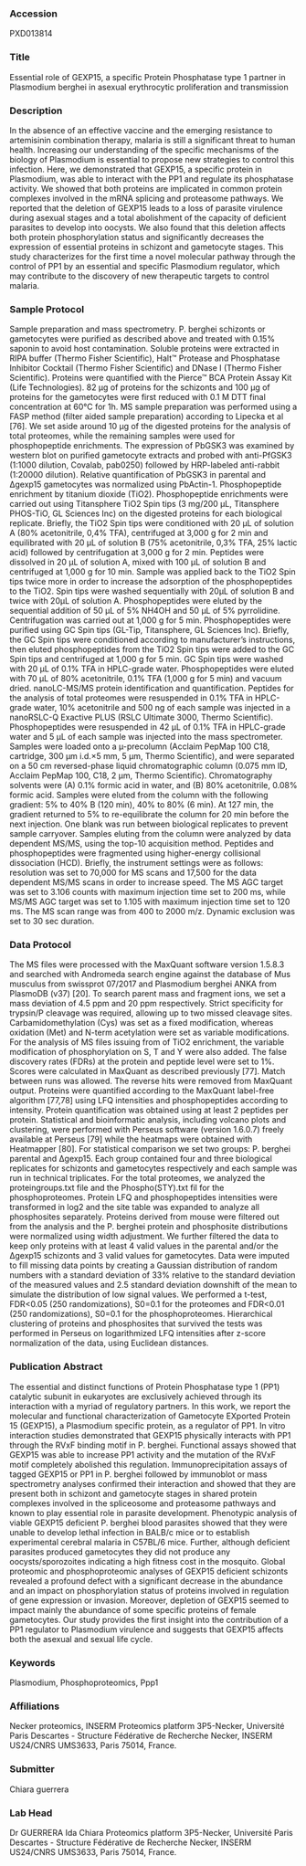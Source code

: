 ### Accession
PXD013814

### Title
Essential role of GEXP15, a specific Protein Phosphatase type 1 partner in Plasmodium berghei in asexual erythrocytic proliferation and transmission

### Description
In the absence of an effective vaccine and the emerging resistance to artemisinin combination therapy, malaria is still a significant threat to human health. Increasing our understanding of the specific mechanisms of the biology of Plasmodium is essential to propose new strategies to control this infection. Here, we demonstrated that GEXP15, a specific protein in Plasmodium, was able to interact with the PP1 and regulate its phosphatase activity. We showed that both proteins are implicated in common protein complexes involved in the mRNA splicing and proteasome pathways. We reported that the deletion of GEXP15 leads to a loss of parasite virulence during asexual stages and a total abolishment of the capacity of deficient parasites to develop into oocysts. We also found that this deletion affects both protein phosphorylation status and significantly decreases the expression of essential proteins in schizont and gametocyte stages. This study characterizes for the first time a novel molecular pathway through the control of PP1 by an essential and specific Plasmodium regulator, which may contribute to the discovery of new therapeutic targets to control malaria.

### Sample Protocol
Sample preparation and mass spectrometry. P. berghei schizonts or gametocytes were purified as described above and treated with 0.15% saponin to avoid host contamination. Soluble proteins were extracted in RIPA buffer (Thermo Fisher Scientific), Halt™ Protease and Phosphatase Inhibitor Cocktail (Thermo Fisher Scientific) and DNase I (Thermo Fisher Scientific). Proteins were quantified with the Pierce™ BCA Protein Assay Kit (Life Technologies). 82 μg of proteins for the schizonts and 100 μg of proteins for the gametocytes were first reduced with 0.1 M DTT final concentration at 60°C for 1h. MS sample preparation was performed using a FASP method (filter aided sample preparation) according to Lipecka et al [76]. We set aside around 10 µg of the digested proteins for the analysis of total proteomes, while the remaining samples were used for phosphopeptide enrichments. The expression of PbGSK3 was examined by western blot on purified gametocyte extracts and probed with anti-PfGSK3 (1:1000 dilution, Covalab, pab0250) followed by HRP-labeled anti-rabbit (1:20000 dilution). Relative quantification of PbGSK3 in parental and Δgexp15 gametocytes was normalized using PbActin-1.  Phosphopeptide enrichment by titanium dioxide (TiO2). Phosphopeptide enrichments were carried out using Titansphere TiO2 Spin tips (3 mg/200 μL, Titansphere PHOS-TiO, GL Sciences Inc) on the digested proteins for each biological replicate. Briefly, the TiO2 Spin tips were conditioned with 20 µL of solution A (80% acetonitrile, 0,4% TFA), centrifuged at 3,000 g for 2 min and equilibrated with 20 µL of solution B (75% acetonitrile, 0,3% TFA, 25% lactic acid) followed by centrifugation at 3,000 g for 2 min. Peptides were dissolved in 20 µL of solution A, mixed with 100 µL of solution B and centrifuged at 1,000 g for 10 min. Sample was applied back to the TiO2 Spin tips twice more in order to increase the adsorption of the phosphopeptides to the TiO2. Spin tips were washed sequentially with 20µL of solution B and twice with 20µL of solution A. Phosphopeptides were eluted by the sequential addition of 50 µL of 5% NH4OH and 50 µL of 5% pyrrolidine. Centrifugation was carried out at 1,000 g for 5 min. Phosphopeptides were purified using GC Spin tips (GL-Tip, Titansphere, GL Sciences Inc). Briefly, the GC Spin tips were conditioned according to manufacturer’s instructions, then eluted phosphopeptides from the TiO2 Spin tips were added to the GC Spin tips and centrifuged at 1,000 g for 5 min. GC Spin tips were washed with 20 µL of 0.1% TFA in HPLC-grade water. Phosphopeptides were eluted with 70 µL of 80% acetonitrile, 0.1% TFA (1,000 g for 5 min) and vacuum dried. nanoLC-MS/MS protein identification and quantification. Peptides for the analysis of total proteomes were resuspended in 0.1% TFA in HPLC-grade water, 10% acetonitrile and 500 ng of each sample was injected in a nanoRSLC-Q Exactive PLUS (RSLC Ultimate 3000, Thermo Scientific). Phosphopeptides were resuspended in 42 µL of 0.1% TFA in HPLC-grade water and 5 µL of each sample was injected into the mass spectrometer. Samples were loaded onto a µ-precolumn (Acclaim PepMap 100 C18, cartridge, 300 µm i.d.×5 mm, 5 µm, Thermo Scientific), and were separated on a 50 cm reversed-phase liquid chromatographic column (0.075 mm ID, Acclaim PepMap 100, C18, 2 µm, Thermo Scientific). Chromatography solvents were (A) 0.1% formic acid in water, and (B) 80% acetonitrile, 0.08% formic acid. Samples were eluted from the column with the following gradient: 5% to 40% B (120 min), 40% to 80% (6 min). At 127 min, the gradient returned to 5% to re-equilibrate the column for 20 min before the next injection. One blank was run between biological replicates to prevent sample carryover. Samples eluting from the column were analyzed by data dependent MS/MS, using the top-10 acquisition method. Peptides and phosphopeptides were fragmented using higher-energy collisional dissociation (HCD). Briefly, the instrument settings were as follows: resolution was set to 70,000 for MS scans and 17,500 for the data dependent MS/MS scans in order to increase speed. The MS AGC target was set to 3.106 counts with maximum injection time set to 200 ms, while MS/MS AGC target was set to 1.105 with maximum injection time set to 120 ms. The MS scan range was from 400 to 2000 m/z. Dynamic exclusion was set to 30 sec duration.

### Data Protocol
The MS files were processed with the MaxQuant software version 1.5.8.3 and searched with Andromeda search engine against the database of Mus musculus from swissprot 07/2017 and Plasmodium berghei ANKA from PlasmoDB (v37) [20]. To search parent mass and fragment ions, we set a mass deviation of 4.5 ppm and 20 ppm respectively. Strict specificity for trypsin/P cleavage was required, allowing up to two missed cleavage sites. Carbamidomethylation (Cys) was set as a fixed modification, whereas oxidation (Met) and N-term acetylation were set as variable modifications. For the analysis of MS files issuing from of TiO2 enrichment, the variable modification of phosphorylation on S, T and Y were also added. The false discovery rates (FDRs) at the protein and peptide level were set to 1%. Scores were calculated in MaxQuant as described previously [77]. Match between runs was allowed. The reverse hits were removed from MaxQuant output. Proteins were quantified according to the MaxQuant label-free algorithm [77,78] using LFQ intensities and phosphopeptides according to intensity. Protein quantification was obtained using at least 2 peptides per protein.  Statistical and bioinformatic analysis, including volcano plots and clustering, were performed with Perseus software (version 1.6.0.7) freely available at Perseus [79] while the heatmaps were obtained with Heatmapper [80]. For statistical comparison we set two groups: P. berghei parental and Δgexp15. Each group contained four and three biological replicates for schizonts and gametocytes respectively and each sample was run in technical triplicates. For the total proteomes, we analyzed the proteingroups.txt file and the Phospho(STY).txt fil for the phosphoproteomes. Protein LFQ and phosphopeptides intensities were transformed in log2 and the site table was expanded to analyze all phosphosites separately. Proteins derived from mouse were filtered out from the analysis and the P. berghei protein and phosphosite distributions were normalized using width adjustment. We further filtered the data to keep only proteins with at least 4 valid values in the parental and/or the Δgexp15 schizonts and 3 valid values for gametocytes. Data were imputed to fill missing data points by creating a Gaussian distribution of random numbers with a standard deviation of 33% relative to the standard deviation of the measured values and 2.5 standard deviation downshift of the mean to simulate the distribution of low signal values. We performed a t-test, FDR<0.05 (250 randomizations), S0=0.1 for the proteomes and FDR<0.01 (250 randomizations), S0=0.1 for the phosphoproteomes. Hierarchical clustering of proteins and phosphosites that survived the tests was performed in Perseus on logarithmized LFQ intensities after z-score normalization of the data, using Euclidean distances.

### Publication Abstract
The essential and distinct functions of Protein Phosphatase type 1 (PP1) catalytic subunit in eukaryotes are exclusively achieved through its interaction with a myriad of regulatory partners. In this work, we report the molecular and functional characterization of Gametocyte EXported Protein 15 (GEXP15), a Plasmodium specific protein, as a regulator of PP1. In vitro interaction studies demonstrated that GEXP15 physically interacts with PP1 through the RVxF binding motif in P. berghei. Functional assays showed that GEXP15 was able to increase PP1 activity and the mutation of the RVxF motif completely abolished this regulation. Immunoprecipitation assays of tagged GEXP15 or PP1 in P. berghei followed by immunoblot or mass spectrometry analyses confirmed their interaction and showed that they are present both in schizont and gametocyte stages in shared protein complexes involved in the spliceosome and proteasome pathways and known to play essential role in parasite development. Phenotypic analysis of viable GEXP15 deficient P. berghei blood parasites showed that they were unable to develop lethal infection in BALB/c mice or to establish experimental cerebral malaria in C57BL/6 mice. Further, although deficient parasites produced gametocytes they did not produce any oocysts/sporozoites indicating a high fitness cost in the mosquito. Global proteomic and phosphoproteomic analyses of GEXP15 deficient schizonts revealed a profound defect with a significant decrease in the abundance and an impact on phosphorylation status of proteins involved in regulation of gene expression or invasion. Moreover, depletion of GEXP15 seemed to impact mainly the abundance of some specific proteins of female gametocytes. Our study provides the first insight into the contribution of a PP1 regulator to Plasmodium virulence and suggests that GEXP15 affects both the asexual and sexual life cycle.

### Keywords
Plasmodium, Phosphoproteomics, Ppp1

### Affiliations
Necker proteomics, INSERM
Proteomics platform 3P5-Necker, Université Paris Descartes - Structure Fédérative de Recherche Necker, INSERM US24/CNRS UMS3633, Paris 75014, France.

### Submitter
Chiara guerrera

### Lab Head
Dr GUERRERA Ida Chiara
Proteomics platform 3P5-Necker, Université Paris Descartes - Structure Fédérative de Recherche Necker, INSERM US24/CNRS UMS3633, Paris 75014, France.


